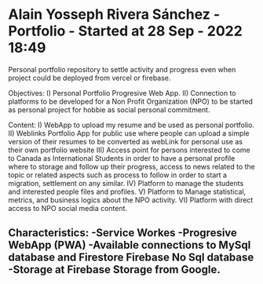 # Alain Yosseph Rivera Sánchez - Portfolio - Started at 28 Sep - 2022 18:49
Personal portfolio repository to settle activity and progress even when project could be deployed from vercel or firebase.

Objectives:
I) Personal Portfolio Progresive Web App.
II) Connection to platforms to be developed for a Non Profit Organization (NPO) to be started as personal project for hobbie as social personal commitment.

Content:
I) WebApp to upload my resume and be used as personal portfolio.
II) Weblinks Portfolio App for public use where people can upload a simple version of their resumes to be converted as webLink for personal use as their own portfolio website
III) Access point for persons interested to come to Canada as International Students in order to have a personal profile where to storage and follow up their progress, access to news related to the topic or related aspects such as process to follow in order to start a migration, settlement on any similar.
IV) Platform to manage the students and interested people files and profiles.
V) Platform to Manage statistical, metrics, and business logics about the NPO activity.
VI) Platform with direct access to NPO social media content.

Characteristics:
-Service Workes
-Progresive WebApp (PWA)
-Available connections to MySql database and Firestore Firebase No Sql database
-Storage at Firebase Storage from Google.
-
